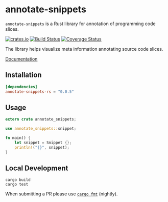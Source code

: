 # annotate-snippets

`annotate-snippets` is a Rust library for annotation of programming code slices.

[![crates.io](http://meritbadge.herokuapp.com/annotate-snippets)](https://crates.io/crates/annotate-snippets)
[![Build Status](https://travis-ci.org/zbraniecki/annotate-snippets-rs.svg?branch=master)](https://travis-ci.org/zbraniecki/annotate-snippets-rs)
[![Coverage Status](https://coveralls.io/repos/github/zbraniecki/annotate-snippets-rs/badge.svg?branch=master)](https://coveralls.io/github/zbraniecki/annotate-snippets-rs?branch=master)

The library helps visualize meta information annotating source code slices.

[Documentation][]

[Documentation]: https://docs.rs/annotate-snippets-rs/

Installation
------------

```toml
[dependencies]
annotate-snippets-rs = "0.0.5"
```


Usage
-----

```rust
extern crate annotate_snippets;

use annotate_snippets::snippet;

fn main() {
    let snippet = Snippet {};
    println!("{}", snippet);
}
```

Local Development
-----------------

    cargo build
    cargo test

When submitting a PR please use  [`cargo fmt`][] (nightly).

[`cargo fmt`]: https://github.com/rust-lang-nursery/rustfmt

